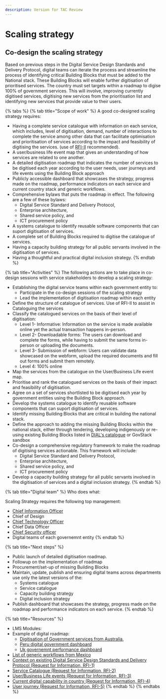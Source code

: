 ```yaml
---
description: Version for TAC Review
---
```


# Scaling strategy

## Co-design the scaling strategy

Based on previous steps in the Digital Service Design Standards and Delivery Protocol, digital teams can iterate the process and streamline the process of identifying critical Building Blocks that must be added to the National stack. These Building Blocks will enable further digitisation of prioritised services. The country must set targets within a roadmap to digise 100% of government services. This will involve, improving currently digitised services, digitising new services from the prioritisation list and identifying new services that provide value to their users.



{% tabs %}
{% tab title="Scope of work" %}
A good co-designed scaling strategy requires:

* Having a complete service catalogue with information on each service, which includes, level of digitisation, demand, number of interactions to complete the service among other data that can facilitate optimisation and prioritisation of services according to the impact and feasibility of digitising the services. (use of [RFI-II](https://govstack.gitbook.io/implementation-playbook/govstack-implementation-playbook/learning-and-exchange/artefacts#request-for-information-2-rfi-2) recommended).&#x20;
* A user/business life event map that gives an understanding of how services are related to one another.
* A detailed digitisation roadmap that indicates the number of services to be digitised each year according to the user needs, user journeys and life events using the Building Block approach
* Publicly accessible dashboard that showcases the strategy, progress made on the roadmap, performance indicators on each service and current country stack and generic workflows.
* Comprehensive bylaws that puts the roadmap in effect. The following are a few of these bylaws:
  * Digital Service Standard and Delivery Protocol,
  * Enterprise architecture,&#x20;
  * Shared service policy, and
  * ICT procurement policy
* A systems catalogue to identify reusable software components that can suport digitisation of services.
* A complete set of Building Blocks required to digitise the catalogue of services.
* Having a capacity building strategy for all public servants involved in the digitisation of services.
* Having a thoughtful and practical digital inclusion strategy.
{% endtab %}

{% tab title="Activities" %}
The following actions are to take place in co-design sessions with service stakeholders to develop a scaling strategy:&#x20;

* Establishing the digital service teams within each government entity to:
  * Participate in the co-design sessions of the scaling strategy
  * Lead the implementation of digitisation roadmap within each entity
* Define the structure of catalogue of services. Use of RFI-II to assist in Cataloguing the services
* Classify the catalogued services on the basis of their level of digitisation:
  * Level 1- Informative: Information on the service is made available online yet the actual transaction happens in-person.&#x20;
  * Level 2- Downloadable forms: The users can download and complete the forms, while having to submit the same forms in-person or uploading the documents.
  * Level 3- Submission of webform: Users can validate data showcased on the webform, upload the required documents and fill out forms and submit them remotely.
  * Level 4: 100% online
* Map the services from the catalogue on the User/Business Life event map.
* Prioritise and rank the catalogued services on the basis of their impact and feasibility of digitisation.
* Agree on a set of services shortlisted to be digitised each year by government entities using the Building Block approach.
* Develop the systems catalogue to identify reusable software components that can suport digitisation of services.
* Identify missing Building Blocks that are critical in building the national stack.&#x20;
* Define the approach to adding the missing Building Blocks within the national stack, either through tendering, developing indigenously or re-using existing Building Blocks listed in [DIAL's catalogue](https://solutions.dial.community/building\_blocks) or GovStack sandbox
* Co-design a comprehensive regulatory framework to make the roadmap of digitising services actionable. This framework will include:
  * Digital Service Standard and Delivery Protocol,
  * Enterprise architecture,&#x20;
  * Shared service policy, and
  * ICT procurement policy
* Develop a capacity building strategy for all public servants involved in the digitisation of services and a digital inclusion strategy.
{% endtab %}

{% tab title="Digital team" %}
Who does what:

Scaling Strategy requires the following top management:

* [Chief Information Officer](https://govstack.gitbook.io/implementation-playbook/govstack-implementation-playbook/annex/govstack-user-profiles-taxonomy#chief-information-officer)
* Chief of Design
* [Chief Technology Officer](https://govstack.gitbook.io/implementation-playbook/govstack-implementation-playbook/annex/govstack-user-profiles-taxonomy#chief-technology-officer)
* Chief Data Officer
* [Chief Security officer](https://govstack.gitbook.io/implementation-playbook/govstack-implementation-playbook/annex/govstack-user-profiles-taxonomy#chief-security-information-officer-ciso)
* Digital teams of each governemnt entity
{% endtab %}

{% tab title="Next steps" %}
* Public launch of  detailed digitisation roadmap.
* Followup on the implementation of roadmap
* Procurement/set-up of missing Building Blocks
* Maintain, update, publish and ensuring digital teams across departments use only the latest versions of the:
  * Systems catalogue
  * Service catalogue
  * Capacity building strategy
  * Digital inclusion strategy
* Publish dashboard that showcases the strategy, progress made on the roadmap and performance indicators on each service.
{% endtab %}

{% tab title="Resources" %}
* LMS Modules:&#x20;
* Example of digital roadmap:&#x20;
  * [Digitisation of Government services from Australia, ](https://www.dta.gov.au/sites/default/files/2021-12/Digital%20Government%20Strategy\_web-ready\_FA.pdf)
  * [Peru digital government dashboard](https://indicadores.digital.gob.pe/)
  * [Uk governemnt performance dashboard](https://webarchive.nationalarchives.gov.uk/ukgwa/20210315084926/https://www.gov.uk/performance)
* [List of generic workflows from Mexico](../learning-and-exchange/artefacts.md#list-of-generic-workflows)
* [Context on existing Digital Service Design Standards and Delivery Protocol (Request for Information, RFI-1)](../learning-and-exchange/artefacts.md#context-on-existing-digital-service-design-standards-and-delivery-protocol-request-for-information-r)
* [Service Catalogue (Request for Information, RFI-2)](broken-reference)
* [User/Business Life events (Request for Information, RFI-3)](broken-reference)
* [Current digital capability in country (Request for Information, RFI-4)](../learning-and-exchange/artefacts.md#request-for-information-4-rfi-4)
* [User journey (Request for Information, RFI-5)](../learning-and-exchange/artefacts.md#request-for-information-5-rfi-5)
{% endtab %}
{% endtabs %}
